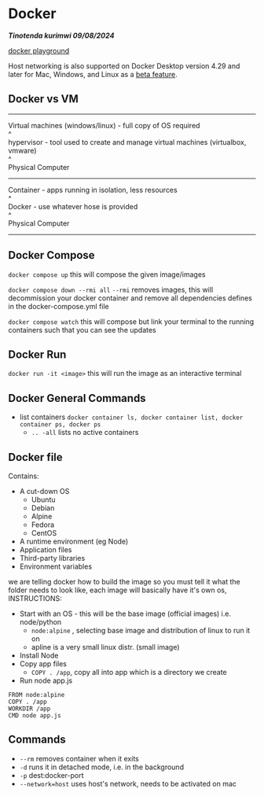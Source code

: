 # Docker

***Tinotenda kurimwi 09/08/2024***

[docker playground](https://labs.play-with-docker.com/)

Host networking is also supported on Docker Desktop version 4.29 and later for Mac, Windows, and Linux as a [beta feature](https://docs.docker.com/network/drivers/host/).

## Docker vs VM
---

Virtual machines (windows/linux) - full copy of OS required   <br>
^<br>
hypervisor - tool used to create and manage virtual machines (virtualbox, vmware)<br>
^<br>
Physical Computer

---

Container - apps running in isolation, less resources<br>
^<br>
Docker - use whatever hose is provided<br>
^<br>
Physical Computer

---

## Docker Compose

`docker compose up`
this will compose the given image/images

`docker compose down --rmi all`
`--rmi` removes images, this will decommission your docker container and remove all dependencies defines in the docker-compose.yml file

`docker compose watch`
this will compose but link your terminal to the running containers such that you can see the updates

## Docker Run

`docker run -it <image>` this will run the image as an interactive terminal

## Docker General Commands

- list containers `docker container ls, docker container list, docker container ps, docker ps`
    - `.. -all` lists no active containers

## Docker file

Contains:
- A cut-down OS
    - Ubuntu
    - Debian
    - Alpine
    - Fedora
    - CentOS
- A runtime environment (eg Node)
- Application files
- Third-party libraries
- Environment variables

we are telling docker how to build the image so you must tell it what the folder needs to look like, each image will basically have it's own os, INSTRUCTIONS:

- Start with an OS - this will be the base image (official images) i.e. node/python
    - `node:alpine` , selecting base image and distribution of linux to run it on
    - apline is a very small linux distr. (small image)
- Install Node
- Copy app files
    - `COPY . /app`, copy all into app which is a directory we create
- Run node app.js
```
FROM node:alpine
COPY . /app
WORKDIR /app
CMD node app.js
```
## Commands 
- `--rm` removes container when it exits
- `-d` runs it in detached mode, i.e. in the background
- `-p` dest:docker-port
- `--network=host` uses host's network, needs to be activated on mac
